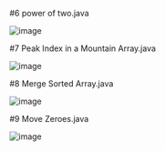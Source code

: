 #6 power of two.java

![image](https://user-images.githubusercontent.com/84653100/161204621-90eeeee1-b438-4e74-95fc-65106e35ed79.png)


#7 Peak Index in a Mountain Array.java


![image](https://user-images.githubusercontent.com/84653100/162562200-2a1cb730-e3c3-47aa-a9ea-50ee3f3b0f06.png)


#8 Merge Sorted Array.java


![image](https://user-images.githubusercontent.com/84653100/164060884-d61437cf-2fa9-4806-86a4-aaf28d1b4f04.png)


#9 Move Zeroes.java

![image](https://user-images.githubusercontent.com/84653100/164063707-d9315def-227d-4ca5-a5e8-83c68dff3c53.png)
